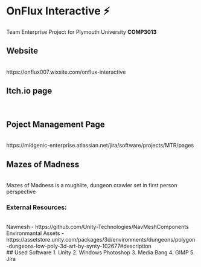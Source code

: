 # OnFlux Interactive ⚡
Team Enterprise Project for Plymouth University **COMP3013**

## Website
<br />
https://onflux007.wixsite.com/onflux-interactive

## Itch.io page
<br />

## Poject Management Page
<br />
https://midgenic-enterprise.atlassian.net/jira/software/projects/MTR/pages
<br />

## Mazes of Madness
<br />
Mazes of Madness is a roughlite, dungeon crawler set in first person perspective
<br />

### External Resources:
<br />
Navmesh -  https://github.com/Unity-Technologies/NavMeshComponents
<br />
Environmantal Assets - https://assetstore.unity.com/packages/3d/environments/dungeons/polygon-dungeons-low-poly-3d-art-by-synty-102677#description

<br />
## Used Software
1. Unity
2. Windows Photoshop
3. Media Bang
4. GIMP
5. Jira
